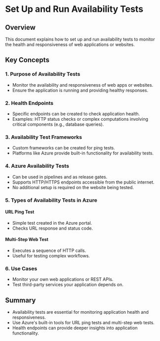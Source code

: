 # Set Up and Run Availability Tests

## Overview
This document explains how to set up and run availability tests to monitor the health and responsiveness of web applications or websites.

## Key Concepts

### 1. Purpose of Availability Tests
- Monitor the availability and responsiveness of web apps or websites.
- Ensure the application is running and providing healthy responses.

### 2. Health Endpoints
- Specific endpoints can be created to check application health.
- Examples: HTTP status checks or complex computations involving critical components (e.g., database queries).

### 3. Availability Test Frameworks
- Custom frameworks can be created for ping tests.
- Platforms like Azure provide built-in functionality for availability tests.

### 4. Azure Availability Tests
- Can be used in pipelines and as release gates.
- Supports HTTP/HTTPS endpoints accessible from the public internet.
- No additional setup is required on the website being tested.

### 5. Types of Availability Tests in Azure
#### URL Ping Test
- Simple test created in the Azure portal.
- Checks URL response and status code.

#### Multi-Step Web Test
- Executes a sequence of HTTP calls.
- Useful for testing complex workflows.

### 6. Use Cases
- Monitor your own web applications or REST APIs.
- Test third-party services your application depends on.

## Summary
- Availability tests are essential for monitoring application health and responsiveness.
- Use Azure's built-in tools for URL ping tests and multi-step web tests.
- Health endpoints can provide deeper insights into application functionality.
